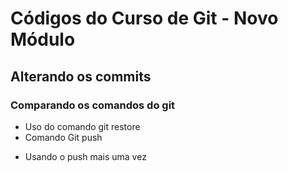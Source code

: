 # Códigos do Curso de Git - Novo Módulo

## Alterando os commits

### Comparando os comandos do git

* Uso do comando git restore
* Comando Git push
- Usando o push mais uma vez